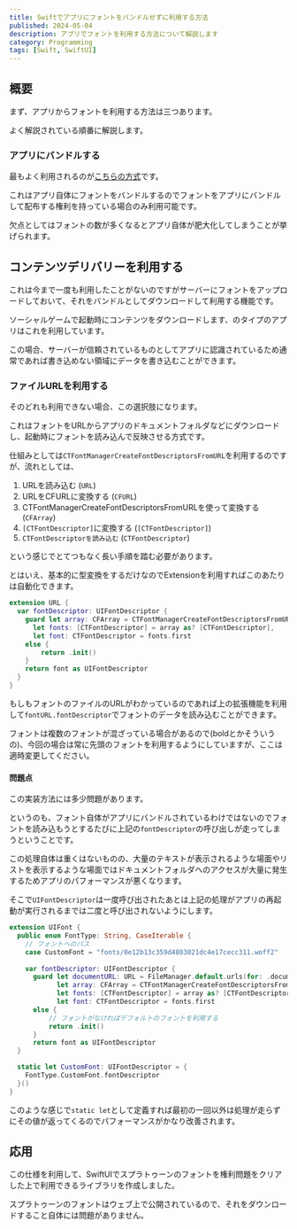 ```yaml
---
title: Swiftでアプリにフォントをバンドルせずに利用する方法 
published: 2024-05-04
description: アプリでフォントを利用する方法について解説します
category: Programming
tags: [Swift, SwiftUI]
---
```


## 概要

まず、アプリからフォントを利用する方法は三つあります。

よく解説されている順番に解説します。

### アプリにバンドルする

最もよく利用されるのが[こちらの方式](https://dev.classmethod.jp/articles/uikit-swiftui-custom-font/)です。

これはアプリ自体にフォントをバンドルするのでフォントをアプリにバンドルして配布する権利を持っている場合のみ利用可能です。

欠点としてはフォントの数が多くなるとアプリ自体が肥大化してしまうことが挙げられます。

## コンテンツデリバリーを利用する

これは今まで一度も利用したことがないのですがサーバーにフォントをアップロードしておいて、それをバンドルとしてダウンロードして利用する機能です。

ソーシャルゲームで起動時にコンテンツをダウンロードします、のタイプのアプリはこれを利用しています。

この場合、サーバーが信頼されているものとしてアプリに認識されているため通常であれば書き込めない領域にデータを書き込むことができます。

### ファイルURLを利用する

そのどれも利用できない場合、この選択肢になります。

これはフォントをURLからアプリのドキュメントフォルダなどにダウンロードし、起動時にフォントを読み込んで反映させる方式です。

仕組みとしては`CTFontManagerCreateFontDescriptorsFromURL`を利用するのですが、流れとしては、

1. URLを読み込む (`URL`)
2. URLをCFURLに変換する (`CFURL`)
3. CTFontManagerCreateFontDescriptorsFromURLを使って変換する (`CFArray`)
4. `[CTFontDescriptor]`に変換する (`[CTFontDescriptor]`)
5. `CTFontDescriptorを読み込む` (`CTFontDescriptor`)

という感じでとてつもなく長い手順を踏む必要があります。

とはいえ、基本的に型変換をするだけなのでExtensionを利用すればこのあたりは自動化できます。

```swift
extension URL {
  var fontDescriptor: UIFontDescriptor {
    guard let array: CFArray = CTFontManagerCreateFontDescriptorsFromURL(self as CFURL),
      let fonts: [CTFontDescriptor] = array as? [CTFontDescriptor],
      let font: CTFontDescriptor = fonts.first
    else {
        return .init()
    }
    return font as UIFontDescriptor
  }
}
```

もしもフォントのファイルのURLがわかっているのであれば上の拡張機能を利用して`fontURL.fontDescriptor`でフォントのデータを読み込むことができます。

フォントは複数のフォントが混ざっている場合があるので(boldとかそういうの)、今回の場合は常に先頭のフォントを利用するようにしていますが、ここは適時変更してください。

#### 問題点

この実装方法には多少問題があります。

というのも、フォント自体がアプリにバンドルされているわけではないのでフォントを読み込もうとするたびに上記の`fontDescriptor`の呼び出しが走ってしまうということです。

この処理自体は重くはないものの、大量のテキストが表示されるような場面やリストを表示するような場面ではドキュメントフォルダへのアクセスが大量に発生するためアプリのパフォーマンスが悪くなります。

そこで`UIFontDescriptor`は一度呼び出されたあとは上記の処理がアプリの再起動が実行されるまでは二度と呼び出されないようにします。

```swift
extension UIFont {
  public enum FontType: String, CaseIterable {
    // フォントへのパス
    case CustomFont = "fonts/0e12b13c359d4803021dc4e17cecc311.woff2"
  
    var fontDescriptor: UIFontDescriptor {
      guard let documentURL: URL = FileManager.default.urls(for: .documentDirectory, in: .userDomainMask).first,
            let array: CFArray = CTFontManagerCreateFontDescriptorsFromURL(documentURL.appendingPathComponent(rawValue) as CFURL),
            let fonts: [CTFontDescriptor] = array as? [CTFontDescriptor],
            let font: CTFontDescriptor = fonts.first
      else {
          // フォントがなければデフォルトのフォントを利用する
          return .init()
      }
      return font as UIFontDescriptor
  }

  static let CustomFont: UIFontDescriptor = {
    FontType.CustomFont.fontDescriptor
  }()
}
```

このような感じで`static let`として定義すれば最初の一回以外は処理が走らずにその値が返ってくるのでパフォーマンスがかなり改善されます。

## 応用

この仕様を利用して、SwiftUIでスプラトゥーンのフォントを権利問題をクリアした上で利用できるライブラリを作成しました。

スプラトゥーンのフォントはウェブ上で公開されているので、それをダウンロードすること自体には問題がありません。